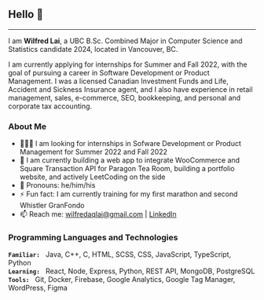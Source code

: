 ## Hello 👋
___
 I am **Wilfred Lai**, a UBC B.Sc. Combined Major in Computer Science and Statistics candidate 2024, located in Vancouver, BC. 
 
 I am currently applying for internships for Summer and Fall 2022, with the goal of pursuing a career in Software Development or Product Management. I was a licensed Canadian Investment Funds and Life, Accident and Sickness Insurance agent, and I also have experience in retail management, sales, e-commerce, SEO, bookkeeping, and personal and corporate tax accounting.

### About Me

- 🧑🏼‍💻 I am looking for internships in Sofware Development or Product Management for Summer 2022 and Fall 2022
- 🔭 I am currently building a web app to integrate WooCommerce and Square Transaction API for Paragon Tea Room, building a portfolio website, and actively LeetCoding on the side
- 🙂 Pronouns: he/him/his
- ⚡ Fun fact: I am currently training for my first marathon and second Whistler GranFondo
- 📫 Reach me: <wilfredaqlai@gmail.com> | [LinkedIn](http://www.linkedin.com/in/wilfredaqlai)
<!-- - 🌱 I’m currently working through Grokking the System Design Interview and Cracking the PM Interview -->
<!-- ⚡ Fun fact: my right lung is stuck to my chest wall -->

### Programming Languages and Technologies

__``Familiar:``__ &nbsp; Java, C++, C, HTML, SCSS, CSS, JavaScript, TypeScript, Python\
__``Learning:``__ &nbsp; React, Node, Express, Python, REST API, MongoDB, PostgreSQL\
__``Tools:``__ &nbsp; Git, Docker, Firebase, Google Analytics, Google Tag Manager, WordPress, Figma

<!-- ![Wilfred's's GitHub Stats](https://github-readme-stats.vercel.app/api?username=wlfd&show_icons=true&theme=github_dark&count_private=true&include_all_commits=true&hide=stars) -->

<!--
everything in between these bars are commented out

**wlfd/wlfd** is a ✨ _special_ ✨ repository because its `README.md` (this file) appears on your GitHub profile.

Here are some ideas to get you started:

- 🔭 I’m currently working on ...
- 🌱 I’m currently learning ...
- 👯 I’m looking to collaborate on ...
- 🤔 I’m looking for help with ...
- 💬 Ask me about ...
- 📫 How to reach me: ...
- 😄 Pronouns: ...
- ⚡ Fun fact: ...
-->
